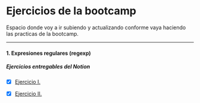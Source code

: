 # Ejercicios de la bootcamp  

Espacio donde voy a ir subiendo y actualizando conforme vaya haciendo las practicas de la bootcamp.
- - -  
#### 1. Expresiones regulares (regexp)  
##### Ejercicios entregables del Notion
-  [x] [Ejercicio I.](/1.%20Expresiones%20regulares%20(regexp)/Expresiones%20Regulares%20Ejercicio%20I.pdf)
-  [x] [Ejercicio II.](/1.%20Expresiones%20regulares%20(regexp)/Expresiones%20Regulares%20Ejercicio%20II.pdf)  
  